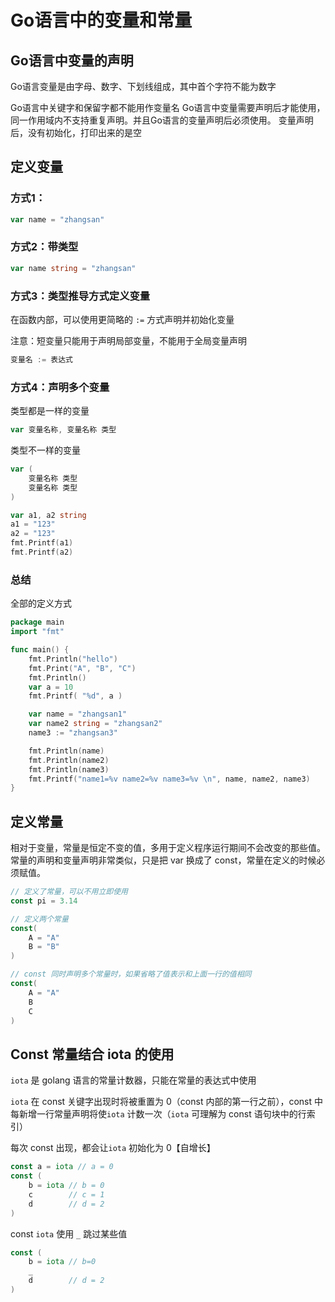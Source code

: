 # Go语言中的变量和常量

## Go语言中变量的声明

Go语言变量是由字母、数字、下划线组成，其中首个字符不能为数字

Go语言中关键字和保留字都不能用作变量名
Go语言中变量需要声明后才能使用，同一作用域内不支持重复声明。并且Go语言的变量声明后必须使用。
变量声明后，没有初始化，打印出来的是空

## 定义变量

### 方式1：

```go
var name = "zhangsan"
```

### 方式2：带类型

```go
var name string = "zhangsan"
```

### 方式3：类型推导方式定义变量

在函数内部，可以使用更简略的 `:=` 方式声明并初始化变量

注意：短变量只能用于声明局部变量，不能用于全局变量声明

```go
变量名 := 表达式
```

### 方式4：声明多个变量

类型都是一样的变量

```go
var 变量名称, 变量名称 类型
```

类型不一样的变量

```go
var (
	变量名称 类型
	变量名称 类型
)
```

```go
var a1, a2 string
a1 = "123"
a2 = "123"
fmt.Printf(a1)
fmt.Printf(a2)
```

### 总结

全部的定义方式

```go
package main
import "fmt"

func main() {
	fmt.Println("hello")
	fmt.Print("A", "B", "C")
	fmt.Println()
	var a = 10
	fmt.Printf( "%d", a )

	var name = "zhangsan1"
	var name2 string = "zhangsan2"
	name3 := "zhangsan3"

	fmt.Println(name)
	fmt.Println(name2)
	fmt.Println(name3)
	fmt.Printf("name1=%v name2=%v name3=%v \n", name, name2, name3)
}
```

## 定义常量

相对于变量，常量是恒定不变的值，多用于定义程序运行期间不会改变的那些值。常量的声明和变量声明非常类似，只是把 var 换成了 const，常量在定义的时候必须赋值。

```go
// 定义了常量，可以不用立即使用
const pi = 3.14

// 定义两个常量
const(
    A = "A"
    B = "B"
)

// const 同时声明多个常量时，如果省略了值表示和上面一行的值相同
const(
    A = "A"
    B
    C
)
```

## Const 常量结合 iota 的使用

`iota` 是 golang 语言的常量计数器，只能在常量的表达式中使用

`iota` 在 const 关键字出现时将被重置为 0（const 内部的第一行之前），const 中每新增一行常量声明将使`iota` 计数一次（`iota` 可理解为 const 语句块中的行索引）

每次 const 出现，都会让`iota` 初始化为 0【自增长】

```go
const a = iota // a = 0
const (
	b = iota // b = 0
    c        // c = 1
    d        // d = 2
)
```

const  `iota` 使用 `_` 跳过某些值

```go
const (
	b = iota // b=0
    _
    d        // d = 2
)
```

